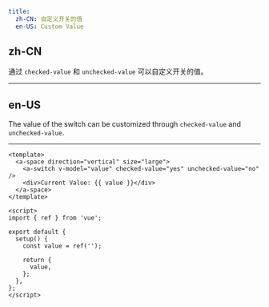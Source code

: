 ```yaml
title:
  zh-CN: 自定义开关的值
  en-US: Custom Value
```

## zh-CN

通过 `checked-value` 和 `unchecked-value` 可以自定义开关的值。

---

## en-US

The value of the switch can be customized through `checked-value` and `unchecked-value`.

---

```vue
<template>
  <a-space direction="vertical" size="large">
    <a-switch v-model="value" checked-value="yes" unchecked-value="no" />
    <div>Current Value: {{ value }}</div>
  </a-space>
</template>

<script>
import { ref } from 'vue';

export default {
  setup() {
    const value = ref('');

    return {
      value,
    };
  },
};
</script>
```
